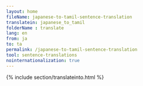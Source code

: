 ```yaml
---
layout: home
fileName: japanese-to-tamil-sentence-translation
translatein: japanese_to_tamil
folderName : translate
lang: en
from: ja
to: ta
permalink: /japanese-to-tamil-sentence-translation
tool: sentence-translations
nointernationalization: true
---
```

{% include section/translateinto.html %}

